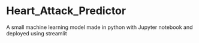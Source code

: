 # Heart_Attack_Predictor
A small machine learning model made in python with Jupyter notebook and deployed using streamlit

